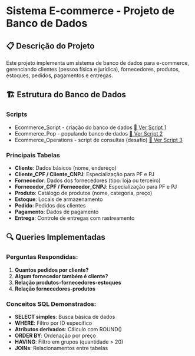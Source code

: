 # Sistema E-commerce - Projeto de Banco de Dados

## 📋 Descrição do Projeto

Este projeto implementa um sistema de banco de dados para e-commerce, gerenciando clientes (pessoa física e jurídica), fornecedores, produtos, estoques, pedidos, pagamentos e entregas.

## 🏗️ Estrutura do Banco de Dados

### Scripts

- Ecommerce_Script - criação do banco de dados [📁 Ver Script 1](./assets/Ecommerce_Script.sql) 
- Ecommerce_Pop - populando banco de dados [📁 Ver Script 2](./assets/Ecommerce_Pop.sql)
- Ecommerce_Operations - script de consultas (desafio)  [📁 Ver Script 3](./assets/Ecommerce_Operations.sql)  

### Principais Tabelas

- **Cliente**: Dados básicos (nome, endereço)
- **Cliente_CPF / Cliente_CNPJ**: Especialização para PF e PJ
- **Fornecedor**: Dados dos fornecedores (tipo: loja ou terceiro)
- **Fornecedor_CPF / Fornecedor_CNPJ**: Especialização para PF e PJ
- **Produto**: Catálogo de produtos (nome, categoria, preço)
- **Estoque**: Locais de armazenamento
- **Pedido**: Pedidos dos clientes
- **Pagamento**: Dados de pagamento
- **Entrega**: Controle de entregas com rastreamento

## 🔍 Queries Implementadas

### Perguntas Respondidas:

1. **Quantos pedidos por cliente?**
2. **Algum fornecedor também é cliente?**
3. **Relação produtos-fornecedores-estoques**
4. **Relação fornecedores-produtos**

### Conceitos SQL Demonstrados:

- **SELECT simples**: Busca básica de dados
- **WHERE**: Filtro por ID específico  
- **Atributos derivados**: Cálculo com ROUND()
- **ORDER BY**: Ordenação por preço
- **HAVING**: Filtro em grupos (quantidade > 20)
- **JOINs**: Relacionamentos entre tabelas

